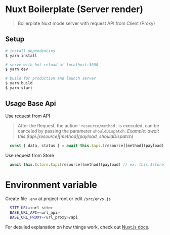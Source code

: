 # Nuxt Boilerplate (Server render)

> Boilerplate Nuxt mode server with request API from Client (Proxy)

## Setup

``` bash
# install dependencies
$ yarn install

# serve with hot reload at localhost:3000
$ yarn dev

# build for production and launch server
$ yarn build
$ yarn start
```

## Usage Base Api

Use request from API

> After the Request, the action `'resource/method'` is executed, can be canceled by passing the parameter `shouldDispatch`. _Example: await this.$api.[resource][method](payload, shouldDispatch)_

```js
  const { data, status } = await this.$api.[resource][method](payload) // ex: this.$api.user.me({ id: 123 })
```

Use request from Store

```js
  await this.$store.$api[resource][method](payload) // ex: this.$store.$api.user.me({ id: 123 })
```

# Environment variable

Create file `.env` at project root or edit `/src/envs.js`

```bash
  SITE_URL=<url_site>
  BASE_URL_API=<url_api>
  BASE_URL_PROXY=<url_proxy>/api
```

For detailed explanation on how things work, check out [Nuxt.js docs](https://nuxtjs.org).
